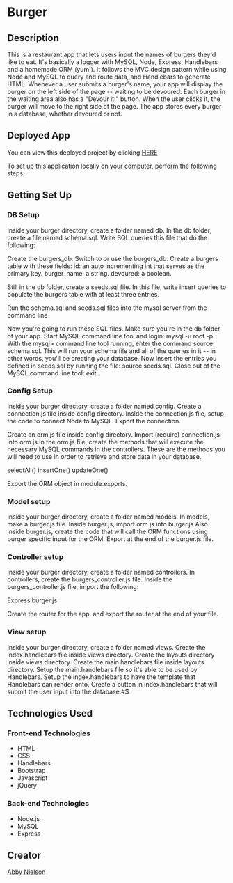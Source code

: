 # Burger

## Description
This is a restaurant app that lets users input the names of burgers they'd like to eat. It's basically a logger with MySQL, Node, Express, Handlebars and a homemade ORM (yum!). It follows the MVC design pattern while using Node and MySQL to query and route data, and Handlebars to generate HTML.
Whenever a user submits a burger's name, your app will display the burger on the left side of the page -- waiting to be devoured.
Each burger in the waiting area also has a "Devour it!" button. When the user clicks it, the burger will move to the right side of the page.
The app stores every burger in a database, whether devoured or not.

## Deployed App
You can view this deployed project by clicking <a href="#">HERE</a>

To set up this application locally on your computer, perform the following steps:

## Getting Set Up
### DB Setup
Inside your burger directory, create a folder named db.
In the db folder, create a file named schema.sql. Write SQL queries this file that do the following:

Create the burgers_db.
Switch to or use the burgers_db.
Create a burgers table with these fields:
id: an auto incrementing int that serves as the primary key.
burger_name: a string.
devoured: a boolean.

Still in the db folder, create a seeds.sql file. In this file, write insert queries to populate the burgers table with at least three entries.

Run the schema.sql and seeds.sql files into the mysql server from the command line

Now you're going to run these SQL files.
Make sure you're in the db folder of your app.
Start MySQL command line tool and login: mysql -u root -p.
With the mysql> command line tool running, enter the command source schema.sql. This will run your schema file and all of the queries in it -- in other words, you'll be creating your database.
Now insert the entries you defined in seeds.sql by running the file: source seeds.sql.
Close out of the MySQL command line tool: exit.

### Config Setup
Inside your burger directory, create a folder named config.
Create a connection.js file inside config directory.
Inside the connection.js file, setup the code to connect Node to MySQL.
Export the connection.

Create an orm.js file inside config directory.
Import (require) connection.js into orm.js
In the orm.js file, create the methods that will execute the necessary MySQL commands in the controllers. These are the methods you will need to use in order to retrieve and store data in your database.

selectAll()
insertOne()
updateOne()

Export the ORM object in module.exports.

### Model setup
Inside your burger directory, create a folder named models.
In models, make a burger.js file.
Inside burger.js, import orm.js into burger.js
Also inside burger.js, create the code that will call the ORM functions using burger specific input for the ORM.
Export at the end of the burger.js file.

### Controller setup
Inside your burger directory, create a folder named controllers.
In controllers, create the burgers_controller.js file.
Inside the burgers_controller.js file, import the following:

Express
burger.js

Create the router for the app, and export the router at the end of your file.

### View setup
Inside your burger directory, create a folder named views.
Create the index.handlebars file inside views directory.
Create the layouts directory inside views directory.
Create the main.handlebars file inside layouts directory.
Setup the main.handlebars file so it's able to be used by Handlebars.
Setup the index.handlebars to have the template that Handlebars can render onto.
Create a button in index.handlebars that will submit the user input into the database.#$

## Technologies Used
### Front-end Technologies 
* HTML
* CSS
* Handlebars
* Bootstrap
* Javascript
* jQuery

### Back-end Technologies
* Node.js
* MySQL
* Express

## Creator
[Abby Nielson](https://github.com/aanielson) <br>
